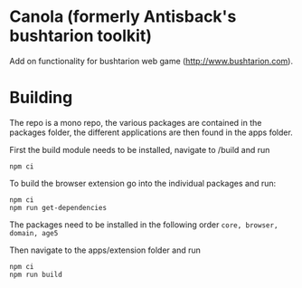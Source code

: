 # Canola (formerly Antisback's bushtarion toolkit)

Add on functionality for bushtarion web game (http://www.bushtarion.com).

# Building

The repo is a mono repo, the various packages are contained in the packages folder, the different applications are then found in the apps folder.

First the build module needs to be installed, navigate to /build and run
```
npm ci
```

To build the browser extension go into the individual packages and run: 
```
npm ci
npm run get-dependencies
```
The packages need to be installed in the following order `core, browser, domain, age5`

Then navigate to the apps/extension folder and run
```
npm ci
npm run build
```
